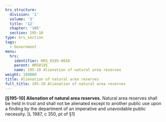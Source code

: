 ```yaml
---
hrs_structure:
  division: '1'
  volume: '3'
  title: '12'
  chapter: '195'
  section: 195-10
type: hrs_section
tags:
  - Government
menu:
  hrs:
    identifier: HRS_0195-0010
    parent: HRS0195
    name: 195-10 Alienation of natural area reserves
weight: 104060
title: Alienation of natural area reserves
full_title: 195-10 Alienation of natural area reserves
---
```

**[§195-10] Alienation of natural area reserves.** Natural area reserves shall be held in trust and shall not be alienated except to another public use upon a finding by the department of an imperative and unavoidable public necessity. [L 1987, c 350, pt of §1]